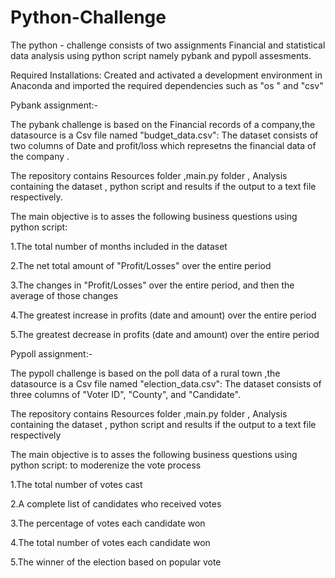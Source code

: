 # Python-Challenge
The python - challenge consists of two assignments Financial and statistical data analysis using python script namely pybank and pypoll assesments.

Required Installations:
Created and activated a development environment in Anaconda and imported the required dependencies such as "os " and "csv"

Pybank assignment:-

The pybank challenge is based on the Financial records of a company,the datasource is a Csv file named "budget_data.csv": The dataset consists of two columns of Date and profit/loss which represetns the financial data of the company .

The repository contains Resources folder ,main.py folder , Analysis containing the dataset , python script and results if the output to a text file respectively.

The main objective is to asses the following business questions using python script:

1.The total number of months included in the dataset

2.The net total amount of "Profit/Losses" over the entire period

3.The changes in "Profit/Losses" over the entire period, and then the  average of those changes

4.The greatest increase in profits (date and amount) over the entire period

5.The greatest decrease in profits (date and amount) over the entire period
    

    
Pypoll assignment:-

The pypoll challenge is based on the poll data of a rural town ,the datasource is a Csv file named "election_data.csv": The dataset consists of three columns of  "Voter ID", "County", and "Candidate".

The repository contains Resources folder ,main.py folder , Analysis containing the dataset , python script and results if the output to a text file respectively


The main objective is to asses the following business questions using python script:  to  moderenize the vote process

1.The total number of votes cast

2.A complete list of candidates who received votes

3.The percentage of votes each candidate won

4.The total number of votes each candidate won

5.The winner of the election based on popular vote



